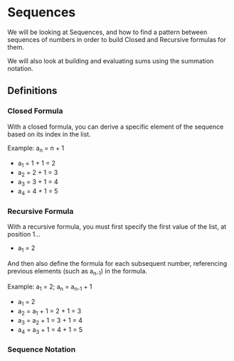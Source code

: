 # Sequences

We will be looking at Sequences, and how to find a pattern between
sequences of numbers in order to build Closed and Recursive formulas
for them.

We will also look at building and evaluating sums using the summation notation.

## Definitions

### Closed Formula

With a closed formula, you can derive a specific element of the sequence
based on its index in the list.

Example: a<sub>n</sub> = n + 1

* a<sub>1</sub> = 1 + 1 = 2
* a<sub>2</sub> = 2 + 1 = 3
* a<sub>3</sub> = 3 + 1 = 4
* a<sub>4</sub> = 4 + 1 = 5

### Recursive Formula

With a recursive formula, you must first specify the first value of the 
list, at position 1...

* a<sub>1</sub> = 2

And then also define the formula for each subsequent number, referencing
previous elements (such as a<sub>n-1</sub>) in the formula.

Example: a<sub>1</sub> = 2; a<sub>n</sub> = a<sub>n-1</sub> + 1

* a<sub>1</sub> = 2
* a<sub>2</sub> = a<sub>1</sub> + 1 = 2 + 1 = 3
* a<sub>3</sub> = a<sub>2</sub> + 1 = 3 + 1 = 4
* a<sub>4</sub> = a<sub>3</sub> + 1 = 4 + 1 = 5

### Sequence Notation
